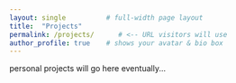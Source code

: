 ```yaml
---
layout: single          # full-width page layout
title:  "Projects"
permalink: /projects/      # <-- URL visitors will use
author_profile: true    # shows your avatar & bio box
---
```


personal projects will go here eventually...
